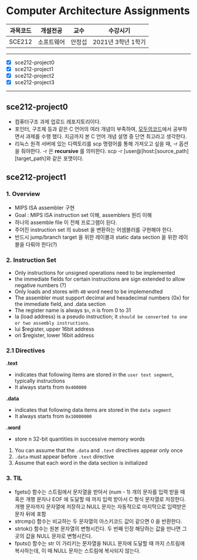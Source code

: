# Computer Architecture Assignments

과목코드 | 개설전공 | 교수 | 수강시기 |
--------|---------|--------|---------|
SCE212 | 소프트웨어 | 안정섭 | 2021년 3학년 1학기 |
* * *

- [x] sce212-project0
- [x] sce212-project1
- [x] sce212-project2
- [x] sce212-project3
* * *

## sce212-project0
- 컴퓨터구조 과제 업로드 레포지토리이다.
- 포인터, 구조체 등과 같은 C 언어의 여러 개념이 부족하여, [모두의코드](https://modoocode.com/)에서 공부하면서 과제를 수행 했다. 지금까지 본 C 언어 개념 설명 중 단연 최고라고 생각한다.
- 리눅스 원격 서버에 있는 디렉토리를 scp 명령어를 통해 가져오고 싶을 때, -r 옵션을 줘야한다. -r 은 __recursive__ 를 의미한다. scp -r [user@]host:[source_path] [target_path]와 같은 포맷이다.

## sce212-project1
### 1. Overview
- MIPS ISA assembler 구현
- Goal : MIPS ISA instruction set 이해, assemblers 원리 이해
- 하나의 assemble file 이 전체 프로그램이 된다.
- 주어진 instruction set 의 subset 을 변환하는 어셈블러를 구현해야 한다.
- 반드시 jump/branch target 을 위한 레이블과 static data section 을 위한 레이블을 다뤄야 한다(?)
### 2. Instruction Set
- Only instructions for unsigned operations need to be implemented
- the immediate fields for certain instructions are sign extended to allow negative numbers (?)
- Only loads and stores with `4B` word need to be implemendted
- The assembler must support decimal and hexadecimal numbers (0x) for the immediate field, and .data section
- The register name is always `$n`, n is from 0 to 31
- la (load address) is a pseudo instruction; it `should be converted to one or two assembly instructions`.
- lui $register, upper 16bit address
- ori $register, lower 16bit address
### 2.1 Directives
**.text**
- indicates that following items are stored in the `user text segment`, typically instructions
- It always starts from `0x400000`

**.data**
- indicates that following data items are stored in the `data segment`
- It always starts from `0x10000000`

**.word**
- store n 32-bit quantities in successive memory words

1. You can assume that the `.data` and `.text` directives appear only once  
2. `.data` must appear before `.text` directive  
3. Assume that each word in the data section is initialized  

### 3. TIL
- fgets() 함수는 스트림에서 문자열을 받아서 (num - 1) 개의 문자를 입력 받을 때 혹은 개행 문자나 EOF 에 도달할 때 까지 입력 받아서 C 형식 문자열로 저장한다. 개행 문자까지 문자열에 저장하고 NULL 문자는 자동적으로 마지막으로 입력받은 문자 뒤에 포함
- strcmp() 함수는 비교하는 두 문자열의 아스키코드 값이 같으면 0 을 반환한다.
- strtok() 함수는 원본 문자열의 변형시킨다. 두 번째 인장 해당하는 값을 만나면 그 곳의 값을 NULL 문자로 변형시킨다.
- fputs() 함수는 str 이 가리키는 문자열을 NULL 문자에 도달할 때 까지 스트림에 복사하는데, 이 때 NULL 문자는 스트림에 복사되지 않는다.
